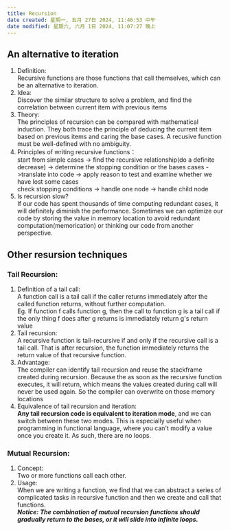 ```yaml
---
title: Recursion
date created: 星期一, 五月 27日 2024, 11:46:53 中午
date modified: 星期六, 六月 1日 2024, 11:07:27 晚上
---
```


## An alternative to iteration

1. Definition:  
   Recursive functions are those functions that call themselves, which can be an alternative to iteration.
2. Idea:  
   Discover the similar structure to solve a problem, and find the correlation between current item with previous items
3. Theory:  
    The principles of recursion can be compared with mathematical induction. They both trace the principle of deducing the current item based on previous items and caring the base cases. A recusive function must be well-defined with no ambiguity.
4. Principles of writing recursive functions：  
   start from simple cases -> find the recursive relationship(do a definite decrease) -> determine the stopping condition or the bases cases ->translate into code -> apply reason to test and examine whether we have lost some cases  
   check stopping conditions -> handle one node -> handle child node
5. Is recursion slow?  
   If our code has spent thousands of time computing redundant cases, it will definitely diminish the performance. Sometimes we can optimize our code by storing the value in memory location to avoid redundant computation(memorication) or thinking our code from another perspective.

## Other resursion techniques

### Tail Recursion:

1. Definition of a tail call:  
   A function call is a tail call if the caller returns immediately after the called function returns, without further computation.  
   Eg. If function f calls function g, then the call to function g is a tail call if the only thing f does after g returns is immediately return g's return value
2. Tail recursion:  
   A recursive function is tail-recursive if and only if the recursive call is a tail call. That is after recursion, the function immediately returns the return value of that recursive function.
3. Advantage:  
   The compiler can identify tail recursion and reuse the stackframe created during recursion. Because the as soon as the recursive function executes, it will return, which means the values created during call will never be used again. So the compiler can overwrite on those memory locations
4. Equivalence of tail recursion and iteration:  
   **Any tail recursion code is equivalent to iteration mode**, and we can switch between these two modes. This is especially useful when programming in functional language, where you can't modify a value once you create it. As such, there are no loops.

### Mutual Recursion:

1. Concept:  
   Two or more functions call each other.
2. Usage:  
   When we are writing a function, we find that we can abstract a series of complicated tasks in recursive function and then we create and call that functions.  
   ***Notice: The combination of mutual recursion functions should gradually return to the bases, or it will slide into infinite loops.***

